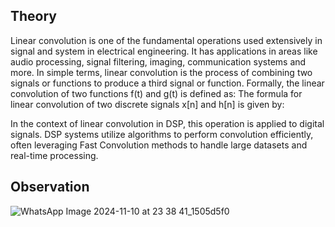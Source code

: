 ## Theory
Linear convolution is one of the fundamental operations used extensively in signal and system in electrical engineering. It has applications in areas like audio processing, signal filtering, imaging, communication systems and more. In simple terms, linear convolution is the process of combining two signals or functions to produce a third signal or function. 
Formally, the linear convolution of two functions f(t) and g(t) is defined as: 
The formula for linear convolution of two discrete signals x[n] and h[n] is given by:

  

In the context of linear convolution in DSP, this operation is applied to digital signals. DSP systems utilize algorithms to perform convolution efficiently, often leveraging Fast Convolution methods to handle large datasets and real-time processing.
## Observation
![WhatsApp Image 2024-11-10 at 23 38 41_1505d5f0](https://github.com/user-attachments/assets/93b060af-855a-4cb4-9299-cbd1f29e3fe4)
